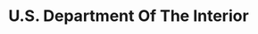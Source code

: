 ---
# This topic lives at
# https://digital.gov/topics/us-department-of-the-interior

# Topic Title
title: "U.S. Department Of The Interior"

# description — keep it short and clear
# summary: ""

# Weight
weight: 1

# For more information on managing topics,
# see https://github.com/GSA/digitalgov.gov/wiki/topics
---